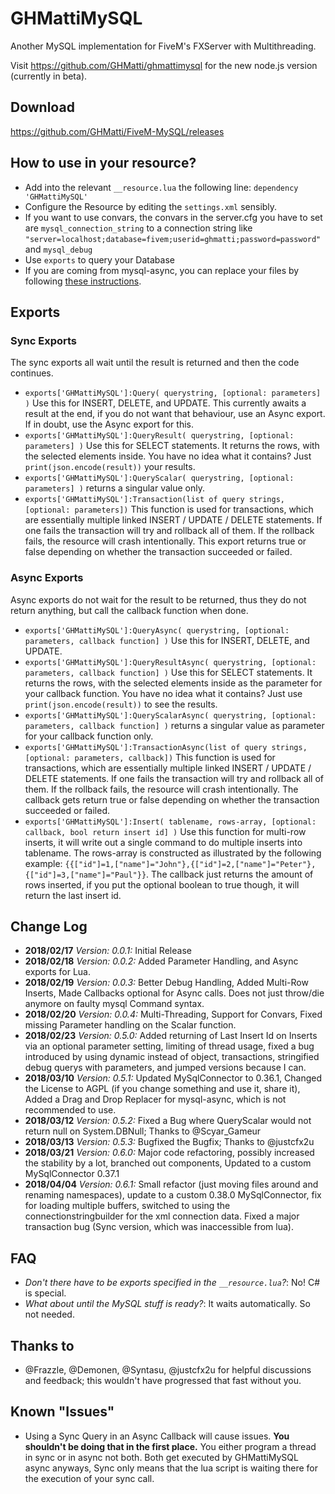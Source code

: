 # GHMattiMySQL
Another MySQL implementation for FiveM's FXServer with Multithreading.

Visit https://github.com/GHMatti/ghmattimysql for the new node.js version (currently in beta).

## Download
https://github.com/GHMatti/FiveM-MySQL/releases

## How to use in your resource?
* Add into the relevant `__resource.lua` the following line: `dependency 'GHMattiMySQL'`
* Configure the Resource by editing the `settings.xml` sensibly.
* If you want to use convars, the convars in the server.cfg you have to set are `mysql_connection_string` to a connection string like `"server=localhost;database=fivem;userid=ghmatti;password=password"` and `mysql_debug`
* Use `exports` to query your Database
* If you are coming from mysql-async, you can replace your files by following [these instructions](https://github.com/GHMatti/FiveM-MySQL/blob/mysql-async-replacement/README.md).

## Exports
### Sync Exports
The sync exports all wait until the result is returned and then the code continues.
* `exports['GHMattiMySQL']:Query( querystring, [optional: parameters] )` Use this for INSERT, DELETE, and UPDATE. This currently awaits a result at the end, if you do not want that behaviour, use an Async export. If in doubt, use the Async export for this.
* `exports['GHMattiMySQL']:QueryResult( querystring, [optional: parameters] )` Use this for SELECT statements. It returns the rows, with the selected elements inside. You have no idea what it contains? Just `print(json.encode(result))` your results.
* `exports['GHMattiMySQL']:QueryScalar( querystring, [optional: parameters] )` returns a singular value only.
* `exports['GHMattiMySQL']:Transaction(list of query strings, [optional: parameters])` This function is used for transactions, which are essentially multiple linked INSERT / UPDATE / DELETE statements. If one fails the transaction will try and rollback all of them. If the rollback fails, the resource will crash intentionally. This export returns true or false depending on whether the transaction succeeded or failed.
### Async Exports
Async exports do not wait for the result to be returned, thus they do not return anything, but call the callback function when done.
* `exports['GHMattiMySQL']:QueryAsync( querystring, [optional: parameters, callback function] )` Use this for INSERT, DELETE, and UPDATE.
* `exports['GHMattiMySQL']:QueryResultAsync( querystring, [optional: parameters, callback function] )` Use this for SELECT statements. It returns the rows, with the selected elements inside as the parameter for your callback function. You have no idea what it contains? Just use `print(json.encode(result))` to see the results.
* `exports['GHMattiMySQL']:QueryScalarAsync( querystring, [optional: parameters, callback function] )` returns a singular value as parameter for your callback function only.
* `exports['GHMattiMySQL']:TransactionAsync(list of query strings, [optional: parameters, callback])` This function is used for transactions, which are essentially multiple linked INSERT / UPDATE / DELETE statements. If one fails the transaction will try and rollback all of them. If the rollback fails, the resource will crash intentionally. The callback gets return true or false depending on whether the transaction succeeded or failed.
* `exports['GHMattiMySQL']:Insert( tablename, rows-array, [optional: callback, bool return insert id] )` Use this function for multi-row inserts, it will write out a single command to do multiple inserts into tablename. The rows-array is constructed as illustrated by the following example: `{{["id"]=1,["name"]="John"},{["id"]=2,["name"]="Peter"},{["id"]=3,["name"]="Paul"}}`. The callback just returns the amount of rows inserted, if you put the optional boolean to true though, it will return the last insert id.

## Change Log
* **2018/02/17** *Version: 0.0.1:* Initial Release
* **2018/02/18** *Version: 0.0.2:* Added Parameter Handling, and Async exports for Lua.
* **2018/02/19** *Version: 0.0.3:* Better Debug Handling, Added Multi-Row Inserts, Made Callbacks optional for Async calls. Does not just throw/die anymore on faulty mysql Command syntax.
* **2018/02/20** *Version: 0.0.4:* Multi-Threading, Support for Convars, Fixed missing Parameter handling on the Scalar function.
* **2018/02/23** *Version: 0.5.0:* Added returning of Last Insert Id on Inserts via an optional parameter setting, limiting of thread usage, fixed a bug introduced by using dynamic instead of object, transactions, stringified debug querys with parameters, and jumped versions because I can.
* **2018/03/10** *Version: 0.5.1:* Updated MySqlConnector to 0.36.1, Changed the License to AGPL (if you change something and use it, share it), Added a Drag and Drop Replacer for mysql-async, which is not recommended to use.
* **2018/03/12** *Version: 0.5.2:* Fixed a Bug where QueryScalar would not return null on System.DBNull; Thanks to @Scyar_Gameur
* **2018/03/13** *Version: 0.5.3:* Bugfixed the Bugfix; Thanks to @justcfx2u
* **2018/03/21** *Version: 0.6.0:* Major code refactoring, possibly increased the stability by a lot, branched out components, Updated to a custom MySqlConnector 0.37.1
* **2018/04/04** *Version: 0.6.1:* Small refactor (just moving files around and renaming namespaces), update to a custom 0.38.0 MySqlConnector, fix for loading multiple buffers, switched to using the connectionstringbuilder for the xml connection data. Fixed a major transaction bug (Sync version, which was inaccessible from lua).

## FAQ
* *Don't there have to be exports specified in the `__resource.lua`?*: No! C# is special.
* *What about until the MySQL stuff is ready?*: It waits automatically. So not needed.

## Thanks to
* @Frazzle, @Demonen, @Syntasu, @justcfx2u for helpful discussions and feedback; this wouldn't have progressed that fast without you.

## Known "Issues"
* Using a Sync Query in an Async Callback will cause issues. **You shouldn't be doing that in the first place.** You either program a thread in sync or in async not both. Both get executed by GHMattiMySQL async anyways, Sync only means that the lua script is waiting there for the execution of your sync call.